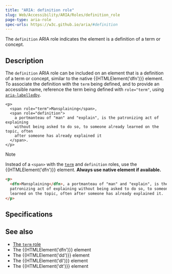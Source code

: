 ```yaml
---
title: "ARIA: definition role"
slug: Web/Accessibility/ARIA/Roles/definition_role
page-type: aria-role
spec-urls: https://w3c.github.io/aria/#definition
---
```




The `definition` ARIA role indicates the element is a definition of a term or concept.

## Description

The `definition` ARIA role can be included on an element that is a definition of a term or concept, similar to the native {{HTMLElement('dfn')}} element. To associate the definition with the `term` being defined, and to provide an accessible name, reference the term being defined with `role="term"`, using [`aria-labelledby`](/Web/Accessibility/ARIA/Attributes/aria-labelledby).

```html-nolint
<p>
  <span role="term">Mansplaining</span>,
  <span role="definition">
    a portmanteau of "man" and "explain", is the patronizing act of explaining
    without being asked to do so, to someone already learned on the topic, often
    after someone has already explained it
  </span>.
</p>
```

> [!NOTE]
> Instead of a `<span>` with the [`term`](/Web/Accessibility/ARIA/Roles/term_role) and `definition` roles, use the {{HTMLElement('dfn')}} element. **Always use native element if available.**

```html
<p>
  <dfn>Mansplaining</dfn>, a portmanteau of "man" and "explain", is the
  patronizing act of explaining without being asked to do so, to someone already
  learned on the topic, often after someone has already explained it.
</p>
```

## Specifications



## See also

- [The `term` role](/Web/Accessibility/ARIA/Roles/term_role)
- The {{HTMLElement('dfn')}} element
- The {{HTMLElement('dd')}} element
- The {{HTMLElement('dl')}} element
- The {{HTMLElement('dt')}} element
